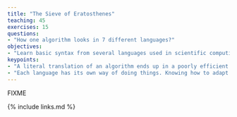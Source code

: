 ```yaml
---
title: "The Sieve of Eratosthenes"
teaching: 45
exercises: 15
questions:
- "How one algorithm looks in 7 different languages?"
objectives:
- "Learn basic syntax from several languages used in scientific computing"
keypoints:
- "A literal translation of an algorithm ends up in a poorly efficient code."
- "Each language has its own way of doing things. Knowing how to adapt the algorithm to the language is the way to create efficient code."
---
```

FIXME

{% include links.md %}
